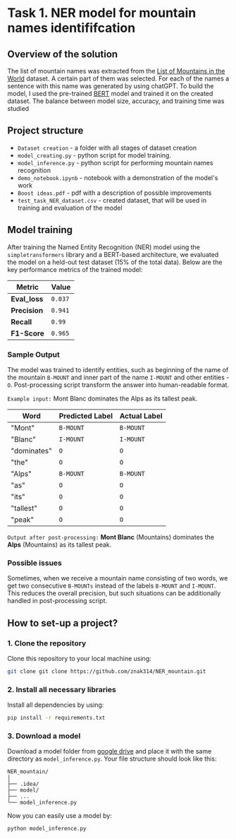 # Task 1. NER model for mountain names identififcation

## Overview of the solution
The list of mountain names was extracted from the [List of Mountains in the World](https://www.kaggle.com/datasets/codefantasy/list-of-mountains-in-the-world) dataset.
A certain part of them was selected. For each of the names a sentence with this name was generated by using chatGPT. To build the model, I used the pre-trained [BERT](https://huggingface.co/docs/transformers/model_doc/bert) model and trained it on the created dataset. The balance between model size, accuracy, and training time was studied

## Project structure
* `Dataset creation` - a folder with all stages of dataset creation
* `model_creating.py` -  python script for model training. 
* `model_inference.py` -  python script for performing mountain names recognition
* `demo_notebook.ipynb` - notebook with a demonstration of the model's work 
* `Boost ideas.pdf` - pdf with a description of possible improvements
* `test_task_NER_dataset.csv` - created dataset, that will be used in training and evaluation of the model


## Model training

After training the Named Entity Recognition (NER) model using the `simpletransformers` library and a BERT-based architecture, we evaluated the model on a held-out test dataset (15% of the total data). Below are the key performance metrics of the trained model:

| Metric        | Value   |
|---------------|---------|
| **Eval_loss** | `0.037` |
| **Precision** | `0.941` |
| **Recall**    | `0.99`  |
| **F1-Score**  | `0.965` |

### Sample Output

The model was trained to identify  entities, such as beginning of the name of the mountain  `B-MOUNT`  and inner part of the name `I-MOUNT` and other entities - `O`. Post-processing script transform the answer into human-readable format.

`Example input:`
Mont Blanc dominates the Alps as its tallest peak.

| Word         | Predicted Label | Actual Label |
|--------------|-----------------|--------------|
| "Mont"    | `B-MOUNT`       | `B-MOUNT`      |
| "Blanc"   | `I-MOUNT`       | `I-MOUNT`      |
| "dominates"      | `O`             | `O`          |
| "the"       | `O`             | `O`          |
| "Alps"       | `B-MOUNT`       | `B-MOUNT`    |
| "as"       | `O`             | `O`          |
| "its"       | `O`             | `O`          |
| "tallest"       | `O`             | `O`          |
| "peak"       | `O`             | `O`          |

`Output after post-processing:`
**Mont Blanc** (Mountains) dominates the **Alps** (Mountains) as its tallest peak.

### Possible issues
Sometimes, when we receive a mountain name consisting of two words, we get two consecutive `B-MOUNTs` instead of the labels `B-MOUNT` and `I-MOUNT`. This reduces the overall precision, but such situations can be additionally handled in post-processing script.

## How to set-up a project?
### 1. **Clone the repository**
   Clone this repository to your local machine using:

   ```bash
   git clone git clone https://github.com/znak314/NER_mountain.git
   ```
### 2. **Install all necessary libraries**
   Install all dependencies by using:

   ```bash
   pip install -r requirements.txt
   ```
### 3. **Download a model**
   Download a model folder from [google drive](https://drive.google.com/drive/folders/1O9SIv2yvpnQjdpcuzX2833dm_pBa-874?dmr=1&ec=wgc-drive-globalnav-goto) and place it with the same directory as `model_inference.py`. Your file structure should look like this:
   ```
   NER_mountain/
│
├── .idea/ 
├── model/
├── ...
└── model_inference.py  
 ```
Now you can easily use a model by: 
```
python model_inference.py 
```
